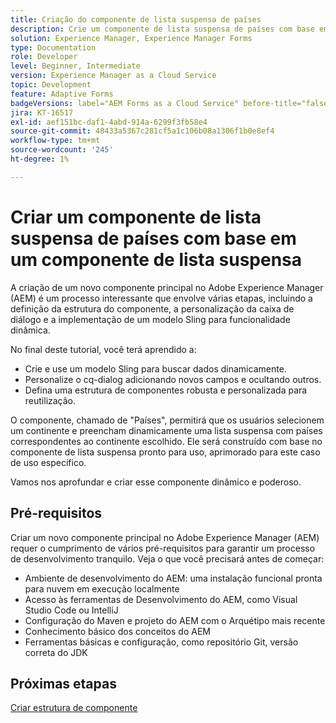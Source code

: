 ```yaml
---
title: Criação do componente de lista suspensa de países
description: Crie um componente de lista suspensa de países com base em um componente principal de lista suspensa do aem forms.
solution: Experience Manager, Experience Manager Forms
type: Documentation
role: Developer
level: Beginner, Intermediate
version: Experience Manager as a Cloud Service
topic: Development
feature: Adaptive Forms
badgeVersions: label="AEM Forms as a Cloud Service" before-title="false"
jira: KT-16517
exl-id: aef151bc-daf1-4abd-914a-6299f3fb58e4
source-git-commit: 48433a5367c281cf5a1c106b08a1306f1b0e8ef4
workflow-type: tm+mt
source-wordcount: '245'
ht-degree: 1%

---
```


# Criar um componente de lista suspensa de países com base em um componente de lista suspensa

A criação de um novo componente principal no Adobe Experience Manager (AEM) é um processo interessante que envolve várias etapas, incluindo a definição da estrutura do componente, a personalização da caixa de diálogo e a implementação de um modelo Sling para funcionalidade dinâmica.

No final deste tutorial, você terá aprendido a:

* Crie e use um modelo Sling para buscar dados dinamicamente.
* Personalize o cq-dialog adicionando novos campos e ocultando outros.
* Defina uma estrutura de componentes robusta e personalizada para reutilização.

O componente, chamado de &quot;Países&quot;, permitirá que os usuários selecionem um continente e preencham dinamicamente uma lista suspensa com países correspondentes ao continente escolhido. Ele será construído com base no componente de lista suspensa pronto para uso, aprimorado para este caso de uso específico.

Vamos nos aprofundar e criar esse componente dinâmico e poderoso.

## Pré-requisitos

Criar um novo componente principal no Adobe Experience Manager (AEM) requer o cumprimento de vários pré-requisitos para garantir um processo de desenvolvimento tranquilo. Veja o que você precisará antes de começar:

* Ambiente de desenvolvimento do AEM: uma instalação funcional pronta para nuvem em execução localmente
* Acesso às ferramentas de Desenvolvimento do AEM, como Visual Studio Code ou IntelliJ
* Configuração do Maven e projeto do AEM com o Arquétipo mais recente
* Conhecimento básico dos conceitos do AEM
* Ferramentas básicas e configuração, como repositório Git, versão correta do JDK


## Próximas etapas

[Criar estrutura de componente](./component.md)
